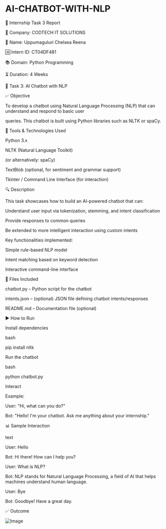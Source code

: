 # AI-CHATBOT-WITH-NLP

📝 Internship Task 3 Report

🏢 Company: CODTECH IT SOLUTIONS

👤 Name: Uppumaguluri Chelsea Reena

🆔 Intern ID: CT04DF481

📚 Domain: Python Programming

⏳ Duration: 4 Weeks


📌 Task 3: AI Chatbot with NLP

✅ Objective

To develop a chatbot using Natural Language Processing (NLP) that can understand and respond to basic user 

queries. This chatbot is built using Python libraries such as NLTK or spaCy.

🧰 Tools & Technologies Used

Python 3.x

NLTK (Natural Language Toolkit)

(or alternatively: spaCy)

TextBlob (optional, for sentiment and grammar support)

Tkinter / Command Line Interface (for interaction)


🔍 Description

This task showcases how to build an AI-powered chatbot that can:

Understand user input via tokenization, stemming, and intent classification

Provide responses to common queries

Be extended to more intelligent interaction using custom intents

Key functionalities implemented:

Simple rule-based NLP model

Intent matching based on keyword detection

Interactive command-line interface

📁 Files Included

chatbot.py – Python script for the chatbot

intents.json – (optional) JSON file defining chatbot intents/responses

README.md – Documentation file (optional)

▶ How to Run

Install dependencies

bash

pip install nltk

Run the chatbot

bash

python chatbot.py

Interact

Example:

User: "Hi, what can you do?"

Bot: "Hello! I'm your chatbot. Ask me anything about your internship."


📊 Sample Interaction

text

User: Hello

Bot: Hi there! How can I help you?

User: What is NLP?

Bot: NLP stands for Natural Language Processing, a field of AI that helps machines understand human language.

User: Bye

Bot: Goodbye! Have a great day.


✅ Outcome


![Image](https://github.com/user-attachments/assets/adc73ebf-62b6-4392-9474-e27f41a856b9)
